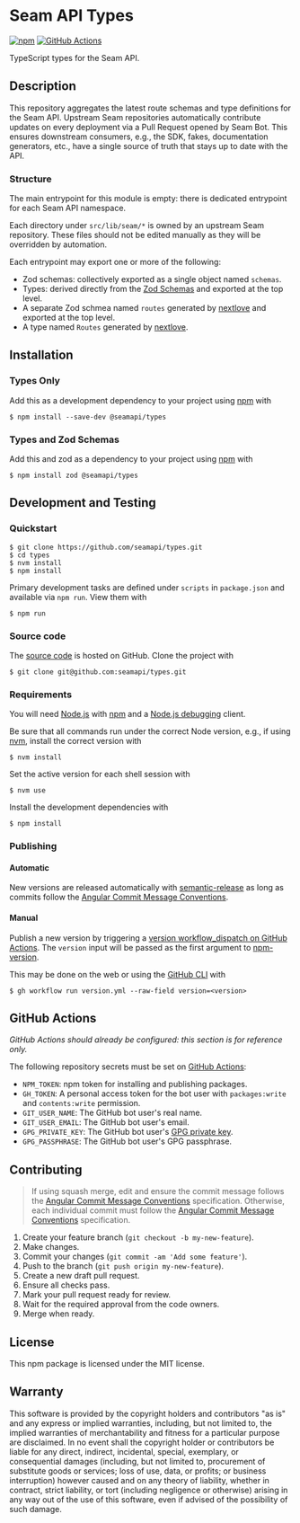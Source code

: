 # Seam API Types

[![npm](https://img.shields.io/npm/v/@seamapi/types.svg)](https://www.npmjs.com/package/@seamapi/types)
[![GitHub Actions](https://github.com/seamapi/types/actions/workflows/check.yml/badge.svg)](https://github.com/seamapi/types/actions/workflows/check.yml)

TypeScript types for the Seam API.

## Description

This repository aggregates the latest route schemas and type definitions for the Seam API.
Upstream Seam repositories automatically contribute updates on every deployment
via a Pull Request opened by Seam Bot.
This ensures downstream consumers, e.g., the SDK, fakes, documentation generators, etc.,
have a single source of truth that stays up to date with the API.

### Structure

The main entrypoint for this module is empty: there is dedicated entrypoint for each Seam API namespace.

Each directory under `src/lib/seam/*` is owned by an upstream Seam repository.
These files should not be edited manually as they will be overridden by automation.

Each entrypoint may export one or more of the following:

- Zod schemas: collectively exported as a single object named `schemas`.
- Types: derived directly from the [Zod Schemas][zod] and exported at the top level.
- A separate Zod schmea named `routes` generated by [nextlove] and exported at the top level.
- A type named `Routes` generated by [nextlove].

[nextlove]: https://github.com/seamapi/nextlove
[zod]: https://zod.dev/

## Installation

### Types Only

Add this as a development dependency to your project using [npm] with

```
$ npm install --save-dev @seamapi/types
```

### Types and Zod Schemas

Add this and zod as a dependency to your project using [npm] with

```
$ npm install zod @seamapi/types
```

[npm]: https://www.npmjs.com/

## Development and Testing

### Quickstart

```
$ git clone https://github.com/seamapi/types.git
$ cd types
$ nvm install
$ npm install
```

Primary development tasks are defined under `scripts` in `package.json`
and available via `npm run`.
View them with

```
$ npm run
```

### Source code

The [source code] is hosted on GitHub.
Clone the project with

```
$ git clone git@github.com:seamapi/types.git
```

[source code]: https://github.com/seamapi/types

### Requirements

You will need [Node.js] with [npm] and a [Node.js debugging] client.

Be sure that all commands run under the correct Node version, e.g.,
if using [nvm], install the correct version with

```
$ nvm install
```

Set the active version for each shell session with

```
$ nvm use
```

Install the development dependencies with

```
$ npm install
```

[Node.js]: https://nodejs.org/
[Node.js debugging]: https://nodejs.org/en/docs/guides/debugging-getting-started/
[npm]: https://www.npmjs.com/
[nvm]: https://github.com/creationix/nvm

### Publishing

#### Automatic

New versions are released automatically with [semantic-release]
as long as commits follow the [Angular Commit Message Conventions].

[Angular Commit Message Conventions]: https://semantic-release.gitbook.io/semantic-release/#commit-message-format
[semantic-release]: https://semantic-release.gitbook.io/

#### Manual

Publish a new version by triggering a [version workflow_dispatch on GitHub Actions].
The `version` input will be passed as the first argument to [npm-version].

This may be done on the web or using the [GitHub CLI] with

```
$ gh workflow run version.yml --raw-field version=<version>
```

[GitHub CLI]: https://cli.github.com/
[npm-version]: https://docs.npmjs.com/cli/version
[version workflow_dispatch on GitHub Actions]: https://github.com/seamapi/types/actions?query=workflow%3Aversion

## GitHub Actions

_GitHub Actions should already be configured: this section is for reference only._

The following repository secrets must be set on [GitHub Actions]:

- `NPM_TOKEN`: npm token for installing and publishing packages.
- `GH_TOKEN`: A personal access token for the bot user with
  `packages:write` and `contents:write` permission.
- `GIT_USER_NAME`: The GitHub bot user's real name.
- `GIT_USER_EMAIL`: The GitHub bot user's email.
- `GPG_PRIVATE_KEY`: The GitHub bot user's [GPG private key].
- `GPG_PASSPHRASE`: The GitHub bot user's GPG passphrase.

[GitHub Actions]: https://github.com/features/actions
[GPG private key]: https://github.com/marketplace/actions/import-gpg#prerequisites

## Contributing

> If using squash merge, edit and ensure the commit message follows the [Angular Commit Message Conventions] specification.
> Otherwise, each individual commit must follow the [Angular Commit Message Conventions] specification.

1. Create your feature branch (`git checkout -b my-new-feature`).
2. Make changes.
3. Commit your changes (`git commit -am 'Add some feature'`).
4. Push to the branch (`git push origin my-new-feature`).
5. Create a new draft pull request.
6. Ensure all checks pass.
7. Mark your pull request ready for review.
8. Wait for the required approval from the code owners.
9. Merge when ready.

[Angular Commit Message Conventions]: https://semantic-release.gitbook.io/semantic-release/#commit-message-format

## License

This npm package is licensed under the MIT license.

## Warranty

This software is provided by the copyright holders and contributors "as is" and
any express or implied warranties, including, but not limited to, the implied
warranties of merchantability and fitness for a particular purpose are
disclaimed. In no event shall the copyright holder or contributors be liable for
any direct, indirect, incidental, special, exemplary, or consequential damages
(including, but not limited to, procurement of substitute goods or services;
loss of use, data, or profits; or business interruption) however caused and on
any theory of liability, whether in contract, strict liability, or tort
(including negligence or otherwise) arising in any way out of the use of this
software, even if advised of the possibility of such damage.
